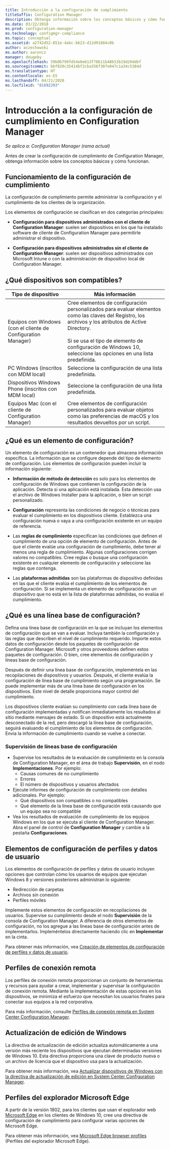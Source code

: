 ```yaml
---
title: Introducción a la configuración de cumplimiento
titleSuffix: Configuration Manager
description: Obtenga información sobre los conceptos básicos y cómo funciona la configuración de cumplimiento.
ms.date: 03/22/2018
ms.prod: configuration-manager
ms.technology: configmgr-compliance
ms.topic: conceptual
ms.assetid: a2742d52-851e-4abc-b623-d12d91684c0b
author: aczechowski
ms.author: aaroncz
manager: dougeby
ms.openlocfilehash: 59b0b799fd54e0e613f78b11b48b53b19d20ddbf
ms.sourcegitcommit: bbf820c35414bf2cba356f30fe047c1a34c5384d
ms.translationtype: HT
ms.contentlocale: es-ES
ms.lasthandoff: 04/21/2020
ms.locfileid: "81692293"
---
```

# <a name="get-started-with-compliance-settings-in-configuration-manager"></a>Introducción a la configuración de cumplimiento en Configuration Manager

*Se aplica a: Configuration Manager (rama actual)*

Antes de crear la configuración de cumplimiento de Configuration Manager, obtenga información sobre los conceptos básicos y cómo funcionan.  



## <a name="how-compliance-settings-work"></a>Funcionamiento de la configuración de cumplimiento  
La configuración de cumplimiento permite administrar la configuración y el cumplimiento de los clientes de la organización.  

Los elementos de configuración se clasifican en dos categorías principales:  

- **Configuración para dispositivos administrados con el cliente de Configuration Manager**: suelen ser dispositivos en los que ha instalado software de cliente de Configuration Manager para permitirle administrar el dispositivo.  

- **Configuración para dispositivos administrados sin el cliente de Configuration Manager**: suelen ser dispositivos administrados con Microsoft Intune o con la administración de dispositivo local de Configuration Manager.  



## <a name="what-devices-are-supported"></a>¿Qué dispositivos son compatibles?  

| Tipo de dispositivo | Más información |  
|------------|----------------------|  
| Equipos con Windows (con el cliente de Configuration Manager) | Cree elementos de configuración personalizados para evaluar elementos como las claves del Registro, los archivos y los atributos de Active Directory.<br /><br /> Si se usa el tipo de elemento de configuración de Windows 10, seleccione las opciones en una lista predefinida. |  
| PC Windows (inscritos con MDM local) | Seleccione la configuración de una lista predefinida. |  
| Dispositivos Windows Phone (inscritos con MDM local) | Seleccione la configuración de una lista predefinida. |  
| Equipos Mac (con el cliente de Configuration Manager) | Cree elementos de configuración personalizados para evaluar objetos como las preferencias de macOS y los resultados devueltos por un script. |  



## <a name="what-is-a-configuration-item"></a>¿Qué es un elemento de configuración?  
Un elemento de configuración es un contenedor que almacena información específica. La información que se configure depende del tipo de elemento de configuración. Los elementos de configuración pueden incluir la información siguiente:

- **Información de método de detección** es solo para los elementos de configuración de Windows que contienen la configuración de la aplicación. Detecta si una aplicación está instalada. Esta detección usa el archivo de Windows Installer para la aplicación, o bien un script personalizado.  

- **Configuración** representa las condiciones de negocio o técnicas para evaluar el cumplimiento en los dispositivos cliente. Establezca una configuración nueva o vaya a una configuración existente en un equipo de referencia.  

- Las **reglas de cumplimiento** especifican las condiciones que definen el cumplimiento de una opción de elemento de configuración. Antes de que el cliente evalúe una configuración de cumplimiento, debe tener al menos una regla de cumplimiento. Algunas configuraciones corrigen valores no compatibles. Cree reglas o busque una configuración existente en cualquier elemento de configuración y seleccione las reglas que contenga.  

- Las **plataformas admitidas** son las plataformas de dispositivo definidas en las que el cliente evalúa el cumplimiento de los elementos de configuración. Si se implementa un elemento de configuración en un dispositivo que no está en la lista de plataformas admitidas, no evalúa el cumplimiento.  



## <a name="what-is-a-configuration-baseline"></a>¿Qué es una línea base de configuración?  
Defina una línea base de configuración en la que se incluyan los elementos de configuración que se van a evaluar. Incluya también la configuración y las reglas que describen el nivel de cumplimiento requerido. Importe estos datos de configuración desde los paquetes de configuración de Configuration Manager. Microsoft y otros proveedores definen estos paquetes de configuración. O bien, cree elementos de configuración y líneas base de configuración.  

Después de definir una línea base de configuración, impleméntela en las recopilaciones de dispositivos y usuarios. Después, el cliente evalúa la configuración de línea base de cumplimiento según una programación. Se puede implementar más de una línea base de configuración en los dispositivos. Este nivel de detalle proporciona mayor control del cumplimiento. 

Los dispositivos cliente evalúan su cumplimiento con cada línea base de configuración implementadas y notifican inmediatamente los resultados al sitio mediante mensajes de estado. Si un dispositivo está actualmente desconectado de la red, pero descargó la línea base de configuración, seguirá evaluando el cumplimiento de los elementos de configuración. Envía la información de cumplimiento cuando se vuelve a conectar.  

### <a name="monitoring-configuration-baselines"></a>Supervisión de líneas base de configuración
- Supervise los resultados de la evaluación de cumplimiento en la consola de Configuration Manager, en el área de trabajo **Supervisión**, en el nodo **Implementaciones**. Por ejemplo:
  - Causas comunes de no cumplimiento
  - Errores
  - El número de dispositivos y usuarios afectados
- Ejecute informes de configuración de cumplimiento con detalles adicionales. Por ejemplo:
  - Qué dispositivos son compatibles o no compatibles
  - Qué elemento de la línea base de configuración está causando que un equipo sea no compatible
- Vea los resultados de evaluación de cumplimiento de los equipos Windows en los que se ejecuta al cliente de Configuration Manager. Abra el panel de control de **Configuration Manager** y cambie a la pestaña **Configuraciones**.  



## <a name="user-data-and-profiles-configuration-items"></a>Elementos de configuración de perfiles y datos de usuario  
Los elementos de configuración de perfiles y datos de usuario incluyen opciones que controlan cómo los usuarios de equipos que ejecutan Windows 8 y versiones posteriores administran lo siguiente:  
- Redirección de carpetas
- Archivos sin conexión
- Perfiles móviles  

Implemente estos elementos de configuración en recopilaciones de usuarios. Supervise su cumplimiento desde el nodo **Supervisión** de la consola de Configuration Manager. A diferencia de otros elementos de configuración, no los agregue a las líneas base de configuración antes de implementarlos. Impleméntelos directamente haciendo clic en **Implementar** en la cinta.  

Para obtener más información, vea [Creación de elementos de configuración de perfiles y datos de usuario](../deploy-use/create-user-data-and-profiles-configuration-items.md).  



## <a name="remote-connection-profiles"></a>Perfiles de conexión remota  
Los perfiles de conexión remota proporcionan un conjunto de herramientas y recursos para ayudar a crear, implementar y supervisar la configuración de conexión remota. Mediante la implementación de estas opciones en los dispositivos, se minimiza el esfuerzo que necesitan los usuarios finales para conectar sus equipos a la red corporativa.  

Para más información, consulte [Perfiles de conexión remota en System Center Configuration Manager](../deploy-use/create-remote-connection-profiles.md).  



## <a name="windows-edition-upgrade"></a>Actualización de edición de Windows
La directiva de actualización de edición actualiza automáticamente a una versión más reciente los dispositivos que ejecutan determinadas versiones de Windows 10. Esta directiva proporciona una clave de producto nueva o un archivo de licencia que el dispositivo usa para la actualización.

Para obtener más información, vea [Actualizar dispositivos de Windows con la directiva de actualización de edición en System Center Configuration Manager](../deploy-use/upgrade-windows-version.md).



## <a name="microsoft-edge-browser-profiles"></a>Perfiles del explorador Microsoft Edge
<!-- 1357310 -->
A partir de la versión 1802, para los clientes que usan el explorador web [Microsoft Edge](https://technet.microsoft.com/microsoft-edge/bb265256) en los clientes de Windows 10, cree una directiva de configuración de cumplimiento para configurar varias opciones de Microsoft Edge. 

Para obtener más información, vea [Microsoft Edge browser profiles](../deploy-use/browser-profiles.md) (Perfiles del explorador Microsoft Edge).

